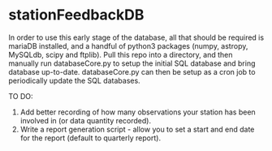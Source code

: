 # stationFeedbackDB

In order to use this early stage of the database, all that should be required is mariaDB installed, and a handful of python3 packages (numpy, astropy, MySQLdb, scipy and ftplib).
Pull this repo into a directory, and then manually run databaseCore.py to setup the initial SQL database and bring database up-to-date. databaseCore.py can then be setup as a cron job to periodically update the SQL databases.

TO DO:
1. Add better recording of how many observations your station has been involved in (or data quantity recorded).
2. Write a report generation script - allow you to set a start and end date for the report (default to quarterly report).
